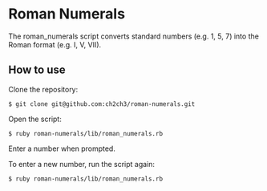 Roman Numerals
==============
The roman_numerals script converts standard numbers (e.g. 1, 5, 7) into the Roman format (e.g. I, V, VII).

How to use
----------
Clone the repository:
```shell
$ git clone git@github.com:ch2ch3/roman-numerals.git
```

Open the script:
```shell
$ ruby roman-numerals/lib/roman_numerals.rb
```

Enter a number when prompted.

To enter a new number, run the script again:
```shell
$ ruby roman-numerals/lib/roman_numerals.rb
```
